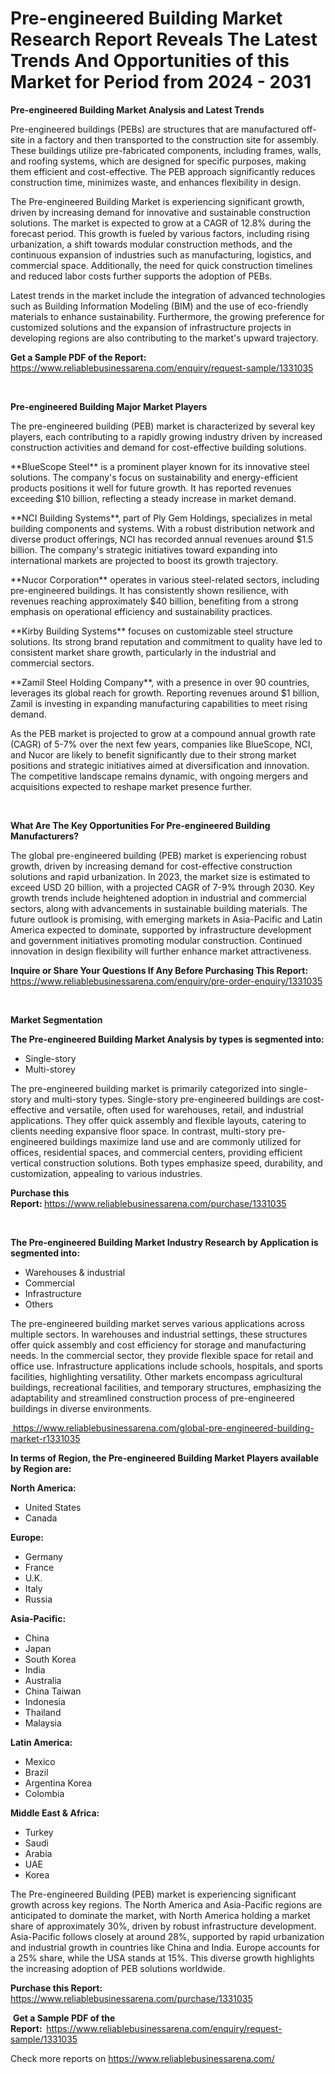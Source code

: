 <p><h1>Pre-engineered Building Market Research Report Reveals The Latest Trends And Opportunities of this Market for Period from 2024 - 2031</h1></p><p><strong>Pre-engineered Building Market Analysis and Latest Trends</strong></p>
<p><p>Pre-engineered buildings (PEBs) are structures that are manufactured off-site in a factory and then transported to the construction site for assembly. These buildings utilize pre-fabricated components, including frames, walls, and roofing systems, which are designed for specific purposes, making them efficient and cost-effective. The PEB approach significantly reduces construction time, minimizes waste, and enhances flexibility in design.</p><p>The Pre-engineered Building Market is experiencing significant growth, driven by increasing demand for innovative and sustainable construction solutions. The market is expected to grow at a CAGR of 12.8% during the forecast period. This growth is fueled by various factors, including rising urbanization, a shift towards modular construction methods, and the continuous expansion of industries such as manufacturing, logistics, and commercial space. Additionally, the need for quick construction timelines and reduced labor costs further supports the adoption of PEBs.</p><p>Latest trends in the market include the integration of advanced technologies such as Building Information Modeling (BIM) and the use of eco-friendly materials to enhance sustainability. Furthermore, the growing preference for customized solutions and the expansion of infrastructure projects in developing regions are also contributing to the market's upward trajectory.</p></p>
<p><strong>Get a Sample PDF of the Report:&nbsp;</strong> <a href="https://www.reliablebusinessarena.com/enquiry/request-sample/1331035?utm_campaign=1941&utm_medium=2&utm_source=Github&utm_content=ia&utm_term=31122024&utm_id=pre-engineered-building">https://www.reliablebusinessarena.com/enquiry/request-sample/1331035</a></p>
<p>&nbsp;</p>
<p><strong>Pre-engineered Building Major Market Players</strong></p>
<p><p>The pre-engineered building (PEB) market is characterized by several key players, each contributing to a rapidly growing industry driven by increased construction activities and demand for cost-effective building solutions. </p><p>**BlueScope Steel** is a prominent player known for its innovative steel solutions. The company's focus on sustainability and energy-efficient products positions it well for future growth. It has reported revenues exceeding $10 billion, reflecting a steady increase in market demand.</p><p>**NCI Building Systems**, part of Ply Gem Holdings, specializes in metal building components and systems. With a robust distribution network and diverse product offerings, NCI has recorded annual revenues around $1.5 billion. The company's strategic initiatives toward expanding into international markets are projected to boost its growth trajectory. </p><p>**Nucor Corporation** operates in various steel-related sectors, including pre-engineered buildings. It has consistently shown resilience, with revenues reaching approximately $40 billion, benefiting from a strong emphasis on operational efficiency and sustainability practices. </p><p>**Kirby Building Systems** focuses on customizable steel structure solutions. Its strong brand reputation and commitment to quality have led to consistent market share growth, particularly in the industrial and commercial sectors.</p><p>**Zamil Steel Holding Company**, with a presence in over 90 countries, leverages its global reach for growth. Reporting revenues around $1 billion, Zamil is investing in expanding manufacturing capabilities to meet rising demand.</p><p>As the PEB market is projected to grow at a compound annual growth rate (CAGR) of 5-7% over the next few years, companies like BlueScope, NCI, and Nucor are likely to benefit significantly due to their strong market positions and strategic initiatives aimed at diversification and innovation. The competitive landscape remains dynamic, with ongoing mergers and acquisitions expected to reshape market presence further.</p></p>
<p>&nbsp;</p>
<p><strong>What Are The Key Opportunities For Pre-engineered Building Manufacturers?</strong></p>
<p><p>The global pre-engineered building (PEB) market is experiencing robust growth, driven by increasing demand for cost-effective construction solutions and rapid urbanization. In 2023, the market size is estimated to exceed USD 20 billion, with a projected CAGR of 7-9% through 2030. Key growth trends include heightened adoption in industrial and commercial sectors, along with advancements in sustainable building materials. The future outlook is promising, with emerging markets in Asia-Pacific and Latin America expected to dominate, supported by infrastructure development and government initiatives promoting modular construction. Continued innovation in design flexibility will further enhance market attractiveness.</p></p>
<p><strong>Inquire or Share Your Questions If Any Before Purchasing This Report:</strong> <a href="https://www.reliablebusinessarena.com/enquiry/pre-order-enquiry/1331035?utm_campaign=1941&utm_medium=2&utm_source=Github&utm_content=ia&utm_term=31122024&utm_id=pre-engineered-building">https://www.reliablebusinessarena.com/enquiry/pre-order-enquiry/1331035</a></p>
<p>&nbsp;</p>
<p><strong>Market Segmentation</strong></p>
<p><strong>The Pre-engineered Building Market Analysis by types is segmented into:</strong></p>
<p><ul><li>Single-story</li><li>Multi-storey</li></ul></p>
<p><p>The pre-engineered building market is primarily categorized into single-story and multi-story types. Single-story pre-engineered buildings are cost-effective and versatile, often used for warehouses, retail, and industrial applications. They offer quick assembly and flexible layouts, catering to clients needing expansive floor space. In contrast, multi-story pre-engineered buildings maximize land use and are commonly utilized for offices, residential spaces, and commercial centers, providing efficient vertical construction solutions. Both types emphasize speed, durability, and customization, appealing to various industries.</p></p>
<p><strong>Purchase this Report:&nbsp;</strong><a href="https://www.reliablebusinessarena.com/purchase/1331035?utm_campaign=1941&utm_medium=2&utm_source=Github&utm_content=ia&utm_term=31122024&utm_id=pre-engineered-building">https://www.reliablebusinessarena.com/purchase/1331035</a></p>
<p>&nbsp;</p>
<p><strong>The Pre-engineered Building Market Industry Research by Application is segmented into:</strong></p>
<p><ul><li>Warehouses & industrial</li><li>Commercial</li><li>Infrastructure</li><li>Others</li></ul></p>
<p><p>The pre-engineered building market serves various applications across multiple sectors. In warehouses and industrial settings, these structures offer quick assembly and cost efficiency for storage and manufacturing needs. In the commercial sector, they provide flexible space for retail and office use. Infrastructure applications include schools, hospitals, and sports facilities, highlighting versatility. Other markets encompass agricultural buildings, recreational facilities, and temporary structures, emphasizing the adaptability and streamlined construction process of pre-engineered buildings in diverse environments.</p></p>
<p><a href="https://www.reliablebusinessarena.com/global-pre-engineered-building-market-r1331035?utm_campaign=1941&utm_medium=2&utm_source=Github&utm_content=ia&utm_term=31122024&utm_id=pre-engineered-building">&nbsp;https://www.reliablebusinessarena.com/global-pre-engineered-building-market-r1331035</a></p>
<p><strong>In terms of Region, the Pre-engineered Building Market Players available by Region are:</strong></p>
<p>
    <p> <strong> North America: </strong>
        <ul>
            <li>United States</li>
            <li>Canada</li>
        </ul>
        </p> 
    <p> <strong> Europe: </strong>
        <ul>
            <li>Germany</li>
            <li>France</li>
            <li>U.K.</li>
            <li>Italy</li>
            <li>Russia</li>
        </ul>
        </p> 
    <p> <strong> Asia-Pacific: </strong>
        <ul>
            <li>China</li>
            <li>Japan</li>
            <li>South Korea</li>
            <li>India</li>
            <li>Australia</li>
            <li>China Taiwan</li>
            <li>Indonesia</li>
            <li>Thailand</li>
            <li>Malaysia</li>
        </ul>
        </p> 
    <p> <strong> Latin America: </strong>
        <ul>
            <li>Mexico</li>
            <li>Brazil</li>
            <li>Argentina Korea</li>
            <li>Colombia</li>
        </ul>
        </p> 
    <p> <strong> Middle East & Africa: </strong>
        <ul>
            <li>Turkey</li>
            <li>Saudi</li>
            <li>Arabia</li>
            <li>UAE</li>
            <li>Korea</li>
        </ul>
    </p>
    </p>
<p><p>The Pre-engineered Building (PEB) market is experiencing significant growth across key regions. The North America and Asia-Pacific regions are anticipated to dominate the market, with North America holding a market share of approximately 30%, driven by robust infrastructure development. Asia-Pacific follows closely at around 28%, supported by rapid urbanization and industrial growth in countries like China and India. Europe accounts for a 25% share, while the USA stands at 15%. This diverse growth highlights the increasing adoption of PEB solutions worldwide.</p></p>
<p><strong>Purchase this Report: </strong><a href="https://www.reliablebusinessarena.com/purchase/1331035?utm_campaign=1941&utm_medium=2&utm_source=Github&utm_content=ia&utm_term=31122024&utm_id=pre-engineered-building">https://www.reliablebusinessarena.com/purchase/1331035</a></p>
<p>&nbsp;<strong>Get a Sample PDF of the Report:&nbsp;&nbsp;</strong><a href="https://www.reliablebusinessarena.com/enquiry/request-sample/1331035?utm_campaign=1941&utm_medium=2&utm_source=Github&utm_content=ia&utm_term=31122024&utm_id=pre-engineered-building">https://www.reliablebusinessarena.com/enquiry/request-sample/1331035</a></p>
<p><strong></strong></p>
<p>Check more reports on <a href="https://www.reliablebusinessarena.com/?utm_campaign=1941&utm_medium=2&utm_source=Github&utm_content=ia&utm_term=31122024&utm_id=pre-engineered-building">https://www.reliablebusinessarena.com/</a></p>